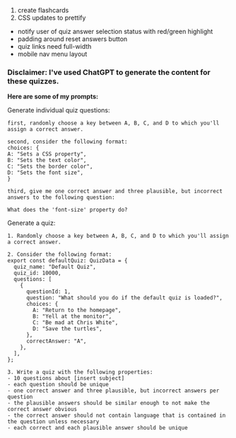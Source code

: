 1. create flashcards
2. CSS updates to prettify

- notify user of quiz answer selection status with red/green highlight
- padding around reset answers button
- quiz links need full-width
- mobile nav menu layout

### Disclaimer: I've used ChatGPT to generate the content for these quizzes.

<strong>Here are some of my prompts:</strong>

Generate individual quiz questions:

```
first, randomly choose a key between A, B, C, and D to which you'll assign a correct answer.

second, consider the following format:
choices: {
A: "Sets a CSS property",
B: "Sets the text color",
C: "Sets the border color",
D: "Sets the font size",
}

third, give me one correct answer and three plausible, but incorrect answers to the following question:

What does the 'font-size' property do?
```

Generate a quiz:

```
1. Randomly choose a key between A, B, C, and D to which you'll assign a correct answer.

2. Consider the following format:
export const defaultQuiz: QuizData = {
  quiz_name: "Default Quiz",
  quiz_id: 10000,
  questions: [
    {
      questionId: 1,
      question: "What should you do if the default quiz is loaded?",
      choices: {
        A: "Return to the homepage",
        B: "Yell at the monitor",
        C: "Be mad at Chris White",
        D: "Save the turtles",
      },
      correctAnswer: "A",
    },
  ],
};

3. Write a quiz with the following properties:
- 10 questions about [insert subject]
- each question should be unique
- one correct answer and three plausible, but incorrect answers per question
- the plausible answers should be similar enough to not make the correct answer obvious
- the correct answer should not contain language that is contained in the question unless necessary
- each correct and each plausible answer should be unique
```
